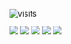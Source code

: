 ![visits](https://count.getloli.com/get/@PackageInstaller?theme=gelbboru)

![](http://github-profile-summary-cards.vercel.app/api/cards/profile-details?username=PackageInstaller&theme=github_dark)
![](http://github-profile-summary-cards.vercel.app/api/cards/repos-per-language?username=PackageInstaller&theme=github_dark)
![](http://github-profile-summary-cards.vercel.app/api/cards/most-commit-language?username=PackageInstaller&theme=github_dark)
![](http://github-profile-summary-cards.vercel.app/api/cards/stats?username=PackageInstaller&theme=github_dark)
![](http://github-profile-summary-cards.vercel.app/api/cards/productive-time?username=PackageInstaller&theme=github_dark&utcOffset=8)
